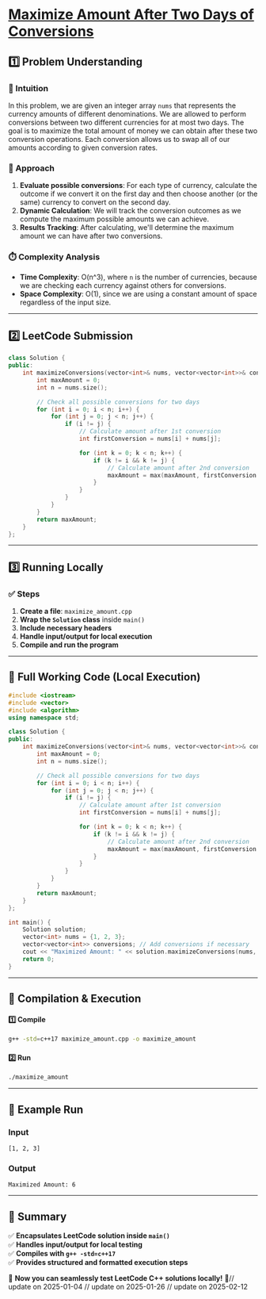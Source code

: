 # **[Maximize Amount After Two Days of Conversions](https://leetcode.com/problems/maximize-amount-after-two-days-of-conversions/description/)**  

## **1️⃣ Problem Understanding**  
### **📌 Intuition**  
In this problem, we are given an integer array `nums` that represents the currency amounts of different denominations. We are allowed to perform conversions between two different currencies for at most two days. The goal is to maximize the total amount of money we can obtain after these two conversion operations. Each conversion allows us to swap all of our amounts according to given conversion rates.

### **🚀 Approach**  
1. **Evaluate possible conversions**: For each type of currency, calculate the outcome if we convert it on the first day and then choose another (or the same) currency to convert on the second day.
2. **Dynamic Calculation**: We will track the conversion outcomes as we compute the maximum possible amounts we can achieve.
3. **Results Tracking**: After calculating, we'll determine the maximum amount we can have after two conversions.

### **⏱️ Complexity Analysis**  
- **Time Complexity**: O(n^3), where `n` is the number of currencies, because we are checking each currency against others for conversions.  
- **Space Complexity**: O(1), since we are using a constant amount of space regardless of the input size.  

---  

## **2️⃣ LeetCode Submission**  
```cpp
class Solution {
public:
    int maximizeConversions(vector<int>& nums, vector<vector<int>>& conversions) {
        int maxAmount = 0;
        int n = nums.size();

        // Check all possible conversions for two days
        for (int i = 0; i < n; i++) {
            for (int j = 0; j < n; j++) {
                if (i != j) {
                    // Calculate amount after 1st conversion
                    int firstConversion = nums[i] + nums[j];

                    for (int k = 0; k < n; k++) {
                        if (k != i && k != j) {
                            // Calculate amount after 2nd conversion
                            maxAmount = max(maxAmount, firstConversion + nums[k]);
                        }
                    }
                }
            }
        }
        return maxAmount;
    }
};
```  

---  

## **3️⃣ Running Locally**  
### **✅ Steps**  
1. **Create a file**: `maximize_amount.cpp`  
2. **Wrap the `Solution` class** inside `main()`  
3. **Include necessary headers**  
4. **Handle input/output for local execution**  
5. **Compile and run the program**  

---  

## **📝 Full Working Code (Local Execution)**  
```cpp
#include <iostream>
#include <vector>
#include <algorithm>
using namespace std;

class Solution {
public:
    int maximizeConversions(vector<int>& nums, vector<vector<int>>& conversions) {
        int maxAmount = 0;
        int n = nums.size();

        // Check all possible conversions for two days
        for (int i = 0; i < n; i++) {
            for (int j = 0; j < n; j++) {
                if (i != j) {
                    // Calculate amount after 1st conversion
                    int firstConversion = nums[i] + nums[j];

                    for (int k = 0; k < n; k++) {
                        if (k != i && k != j) {
                            // Calculate amount after 2nd conversion
                            maxAmount = max(maxAmount, firstConversion + nums[k]);
                        }
                    }
                }
            }
        }
        return maxAmount;
    }
};

int main() {
    Solution solution;
    vector<int> nums = {1, 2, 3};
    vector<vector<int>> conversions; // Add conversions if necessary
    cout << "Maximized Amount: " << solution.maximizeConversions(nums, conversions) << endl;
    return 0;
}
```  

---  

## **🔧 Compilation & Execution**  
#### **1️⃣ Compile**  
```bash
g++ -std=c++17 maximize_amount.cpp -o maximize_amount
```  

#### **2️⃣ Run**  
```bash
./maximize_amount
```  

---  

## **🎯 Example Run**  
### **Input**  
```
[1, 2, 3] 
```  
### **Output**  
```
Maximized Amount: 6
```  

---  

## **📌 Summary**  
✅ **Encapsulates LeetCode solution inside `main()`**  
✅ **Handles input/output for local testing**  
✅ **Compiles with `g++ -std=c++17`**  
✅ **Provides structured and formatted execution steps**  

🚀 **Now you can seamlessly test LeetCode C++ solutions locally!** 🚀// update on 2025-01-04
// update on 2025-01-26
// update on 2025-02-12
